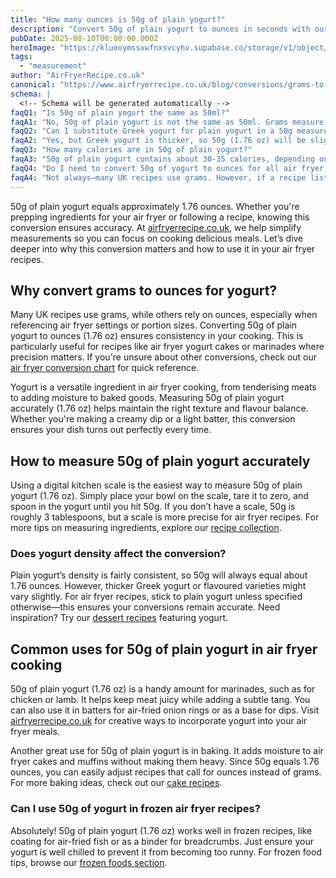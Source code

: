 ```yaml
---
title: "How many ounces is 50g of plain yogurt?"
description: "Convert 50g of plain yogurt to ounces in seconds with our simple guide—perfect for air fryer recipes and precise measurements."
pubDate: 2025-08-10T00:00:00.000Z
heroImage: "https://klueoymssxwfnxsvcyhv.supabase.co/storage/v1/object/public/Shmucket/how-many-ounces-is-50g-plain-yogurt.webp"
tags:
  - "measurement"
author: "AirFryerRecipe.co.uk"
canonical: "https://www.airfryerrecipe.co.uk/blog/conversions/grams-to-ounces/how-many-ounces-is-50g-plain-yogurt"
schema: |
  <!-- Schema will be generated automatically -->
faqQ1: "Is 50g of plain yogurt the same as 50ml?"
faqA1: "No, 50g of plain yogurt is not the same as 50ml. Grams measure weight, while millilitres measure volume. For plain yogurt, 50g is roughly 48ml due to its density. Always weigh yogurt for air fryer recipes to ensure accuracy."
faqQ2: "Can I substitute Greek yogurt for plain yogurt in a 50g measurement?"
faqA2: "Yes, but Greek yogurt is thicker, so 50g (1.76 oz) will be slightly denser than plain yogurt. Adjust liquids in your air fryer recipe if needed. For best results, stick to the type specified in the recipe."
faqQ3: "How many calories are in 50g of plain yogurt?"
faqA3: "50g of plain yogurt contains about 30-35 calories, depending on the brand. It’s a low-calorie addition to air fryer recipes, adding creaminess without excess fat. Check nutritional labels for precise values."
faqQ4: "Do I need to convert 50g of yogurt to ounces for all air fryer recipes?"
faqA4: "Not always—many UK recipes use grams. However, if a recipe lists ounces, converting 50g to 1.76 oz ensures accuracy. Use a scale for the best results in air fryer cooking."
---
```

<p>50g of plain yogurt equals approximately 1.76 ounces. Whether you're prepping ingredients for your air fryer or following a recipe, knowing this conversion ensures accuracy. At <a href=https://www.airfryerrecipe.co.uk>airfryerrecipe.co.uk</a>, we help simplify measurements so you can focus on cooking delicious meals. Let’s dive deeper into why this conversion matters and how to use it in your air fryer recipes.</p>  

<h2>Why convert grams to ounces for yogurt?</h2>  
<p>Many UK recipes use grams, while others rely on ounces, especially when referencing air fryer settings or portion sizes. Converting 50g of plain yogurt to ounces (1.76 oz) ensures consistency in your cooking. This is particularly useful for recipes like air fryer yogurt cakes or marinades where precision matters. If you're unsure about other conversions, check out our <a href=https://www.airfryerrecipe.co.uk/air-fryer-conversion-chart>air fryer conversion chart</a> for quick reference.</p>  

<p>Yogurt is a versatile ingredient in air fryer cooking, from tenderising meats to adding moisture to baked goods. Measuring 50g of plain yogurt accurately (1.76 oz) helps maintain the right texture and flavour balance. Whether you're making a creamy dip or a light batter, this conversion ensures your dish turns out perfectly every time.</p>  

<h2>How to measure 50g of plain yogurt accurately</h2>  
<p>Using a digital kitchen scale is the easiest way to measure 50g of plain yogurt (1.76 oz). Simply place your bowl on the scale, tare it to zero, and spoon in the yogurt until you hit 50g. If you don’t have a scale, 50g is roughly 3 tablespoons, but a scale is more precise for air fryer recipes. For more tips on measuring ingredients, explore our <a href=https://www.airfryerrecipe.co.uk/recipes>recipe collection</a>.</p>  

<h3>Does yogurt density affect the conversion?</h3>  
<p>Plain yogurt’s density is fairly consistent, so 50g will always equal about 1.76 ounces. However, thicker Greek yogurt or flavoured varieties might vary slightly. For air fryer recipes, stick to plain yogurt unless specified otherwise—this ensures your conversions remain accurate. Need inspiration? Try our <a href=https://www.airfryerrecipe.co.uk/recipe-category/dessert>dessert recipes</a> featuring yogurt.</p>  

<h2>Common uses for 50g of plain yogurt in air fryer cooking</h2>  
<p>50g of plain yogurt (1.76 oz) is a handy amount for marinades, such as for chicken or lamb. It helps keep meat juicy while adding a subtle tang. You can also use it in batters for air-fried onion rings or as a base for dips. Visit <a href=https://www.airfryerrecipe.co.uk>airfryerrecipe.co.uk</a> for creative ways to incorporate yogurt into your air fryer meals.</p>  

<p>Another great use for 50g of plain yogurt is in baking. It adds moisture to air fryer cakes and muffins without making them heavy. Since 50g equals 1.76 ounces, you can easily adjust recipes that call for ounces instead of grams. For more baking ideas, check out our <a href=https://www.airfryerrecipe.co.uk/recipe-category/cakes>cake recipes</a>.</p>  

<h3>Can I use 50g of yogurt in frozen air fryer recipes?</h3>  
<p>Absolutely! 50g of plain yogurt (1.76 oz) works well in frozen recipes, like coating for air-fried fish or as a binder for breadcrumbs. Just ensure your yogurt is well chilled to prevent it from becoming too runny. For frozen food tips, browse our <a href=https://www.airfryerrecipe.co.uk/recipe-category/frozen-foods>frozen foods section</a>.</p>
